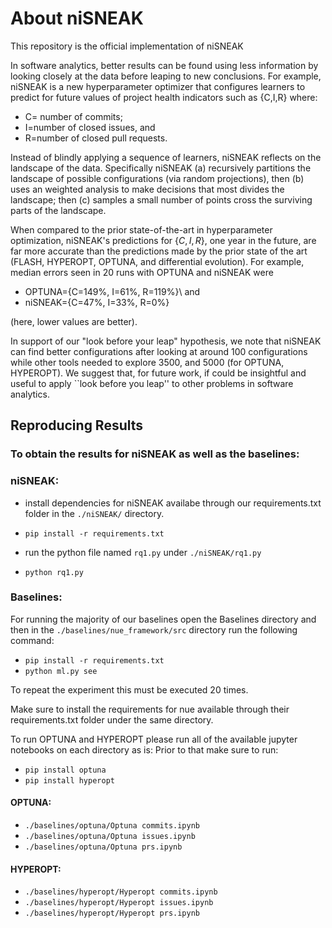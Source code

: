 



# **About niSNEAK**
This repository is the official implementation of  niSNEAK

 In software analytics,   better results can be found using less information by looking   closely at the data before leaping to new conclusions. For example, niSNEAK  is a  new hyperparameter optimizer   that   configures learners  to   predict for future values of project health indicators such as 
{C,I,R} where: 
 * C= number of commits; 
 * I=number of closed issues, and  
 * R=number of closed pull requests.  

Instead of blindly applying a sequence of learners, niSNEAK reflects on the landscape of the data. Specifically niSNEAK (a) recursively partitions the landscape of possible configurations   (via random projections), then (b) uses an weighted  analysis to make decisions that most divides the landscape; then (c)     samples a small number of points  cross the surviving parts of the landscape. 



When compared to the prior state-of-the-art in hyperparameter optimization, niSNEAK's predictions for $\{C,I,R\}$, one year in the future,  are far more accurate than  the predictions made by the prior state of the art (FLASH, HYPEROPT, OPTUNA, and differential evolution). For example,  median    errors seen in 20 runs with OPTUNA and niSNEAK were 
 * OPTUNA=\{C=149\%, I=61\%, R=119\%\}\ and 
* niSNEAK=\{C=47\%, I=33\%, R=0\%\}    

(here, lower values are better).

In support of our "look before your leap" hypothesis, we note that niSNEAK can find better configurations after looking  at around 100 configurations while other tools needed to explore 3500, and 5000 (for OPTUNA, HYPEROPT). We suggest that, for future work, if could be insightful and useful to apply ``look before you leap'' to other problems in software analytics. 




## **Reproducing Results** 

### To obtain the results for niSNEAK as well as the baselines:

### niSNEAK:

 * install dependencies for niSNEAK availabe through our requirements.txt folder in the ``./niSNEAK/`` directory.
 * ``pip install -r requirements.txt``

  * run the python file named ``rq1.py`` under ``./niSNEAK/rq1.py``
  * ``python rq1.py``



### Baselines:

For running the majority of our baselines open the Baselines directory and then in the ``./baselines/nue_framework/src`` directory run the following command:
 * ``pip install -r requirements.txt``
 * ``python ml.py see``

To repeat the experiment this must be executed 20 times.

Make sure to install the requirements for nue available through their requirements.txt folder under the same directory.

To run OPTUNA and HYPEROPT please run all of the available jupyter notebooks on each directory as is:
Prior to that make sure to run:

 * ``pip install optuna``
 * ``pip install hyperopt``

#### OPTUNA:

 * ``./baselines/optuna/Optuna commits.ipynb``
 * ``./baselines/optuna/Optuna issues.ipynb``
 * ``./baselines/optuna/Optuna prs.ipynb``

#### HYPEROPT:

 * ``./baselines/hyperopt/Hyperopt commits.ipynb``
 * ``./baselines/hyperopt/Hyperopt issues.ipynb``
 * ``./baselines/hyperopt/Hyperopt prs.ipynb``

